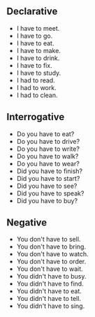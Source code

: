 ## Declarative
- I have to meet.
- I have to go.
- I have to eat.
- I have to make.
- I have to drink.
- I have to fix.
- I have to study.
- I had to read.
- I had to work.
- I had to clean.
## Interrogative
- Do you have to eat?
- Do you have to drive?
- Do you have to write?
- Do you have to walk?
- Do you have to wear?
- Did you have to finish?
- Did you have to start?
- Did you have to see?
- Did you have to speak?
- Did you have to buy?
## Negative
- You don't have to sell.
- You don't have to bring.
- You don't have to watch.
- You don't have to order.
- You don't have to wait.
- You didn't have to busy.
- You didn't have to find.
- You didn't have to eat.
- You didn't have to tell.
- You didn't have to sing.
